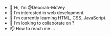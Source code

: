 - 👋 Hi, I’m @Deborah-McVey
- 👀 I’m interested in web development.
- 🌱 I’m currently learning HTML, CSS, JavaScript.
- 💞️ I’m looking to collaborate on ?
- 📫 How to reach me ...

<!---
Deborah-McVey/Deborah-McVey is a ✨ special ✨ repository because its `README.md` (this file) appears on your GitHub profile.
You can click the Preview link to take a look at your changes.
--->
